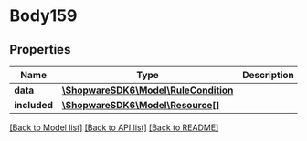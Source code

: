 # Body159

## Properties
Name | Type | Description | Notes
------------ | ------------- | ------------- | -------------
**data** | [**\ShopwareSDK6\Model\RuleCondition**](RuleCondition.md) |  | [optional] 
**included** | [**\ShopwareSDK6\Model\Resource[]**](Resource.md) |  | [optional] 

[[Back to Model list]](../../README.md#documentation-for-models) [[Back to API list]](../../README.md#documentation-for-api-endpoints) [[Back to README]](../../README.md)

